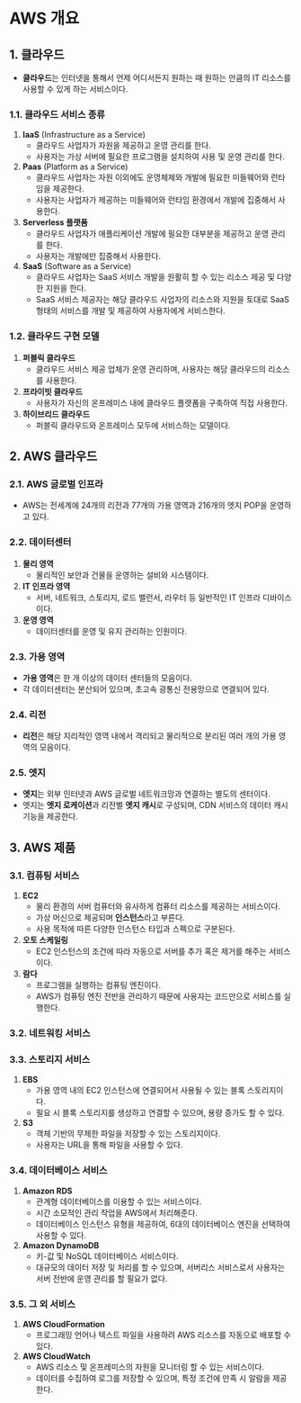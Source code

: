 # AWS 개요

## 1. 클라우드
- **클라우드**는 인터넷을 통해서 언제 어디서든지 원하는 때 원하는 만큼의 IT 리소스를 사용할 수 있게 하는 서비스이다.

### 1.1. 클라우드 서비스 종류
1. **IaaS** (Infrastructure as a Service)
   - 클라우드 사업자가 자원을 제공하고 운영 관리를 한다.
   - 사용자는 가상 서버에 필요한 프로그램을 설치하여 사용 및 운영 관리를 한다.
2. **Paas** (Platform as a Service)
   - 클라우드 사업자는 자원 이외에도 운영체제와 개발에 필요한 미들웨어와 런타임을 제공한다.
   - 사용자는 사업자가 제공하는 미들웨어와 런타임 환경에서 개발에 집중해서 사용한다.
3. **Serverless 플랫폼**
   - 클라우드 사업자가 애플리케이션 개발에 필요한 대부분을 제공하고 운영 관리를 한다.
   - 사용자는 개발에만 집중해서 사용한다.
4. **SaaS** (Software as a Service)
   - 클라우드 사업자는 SaaS 서비스 개발을 원활히 할 수 있는 리소스 제공 및 다양한 지원을 한다.
   - SaaS 서비스 제공자는 해당 클라우드 사업자의 리소스와 지원을 토대로 SaaS 형태의 서비스를 개발 및 제공하여 사용자에게 서비스한다.

### 1.2. 클라우드 구현 모델
1. **퍼블릭 클라우드**
   - 클라우드 서비스 제공 업체가 운영 관리하며, 사용자는 해당 클라우드의 리소스를 사용한다.
2. **프라이빗 클라우드**
   - 사용자가 자신의 온프레미스 내에 클라우드 플랫폼을 구축하여 직접 사용한다.
3. **하이브리드 클라우드**
   - 퍼블릭 클라우드와 온프레미스 모두에 서비스하는 모델이다.

## 2. AWS 클라우드

### 2.1. AWS 글로벌 인프라
- AWS는 전세계에 24개의 리전과 77개의 가용 영역과 216개의 엣지 POP을 운영하고 있다.

### 2.2. 데이터센터
1. **물리 영역**
   - 물리적인 보안과 건물을 운영하는 설비와 시스템이다.
2. **IT 인프라 영역**
   - 서버, 네트워크, 스토리지, 로드 밸런서, 라우터 등 일반적인 IT 인프라 디바이스이다.
3. **운영 영역**
   - 데이터센터를 운영 및 유지 관리하는 인원이다.

### 2.3. 가용 영역
- **가용 영역**은 한 개 이상의 데이터 센터들의 모음이다.
- 각 데이터센터는 분산되어 있으며, 초고속 광통신 전용망으로 연결되어 있다.

### 2.4. 리전
- **리전**은 해당 지리적인 영역 내에서 격리되고 물리적으로 분리된 여러 개의 가용 영역의 모음이다.

### 2.5. 엣지
- **엣지**는 외부 인터넷과 AWS 글로벌 네트워크망과 연결하는 별도의 센터이다.
- 엣지는 **엣지 로케이션**과 리전별 **엣지 캐시**로 구성되며, CDN 서비스의 데이터 캐시 기능을 제공한다.

## 3. AWS 제품

### 3.1. 컴퓨팅 서비스
1. **EC2**
   - 물리 환경의 서버 컴퓨터와 유사하게 컴퓨터 리소스를 제공하는 서비스이다.
   - 가상 머신으로 제공되며 **인스턴스**라고 부른다.
   - 사용 목적에 따른 다양한 인스턴스 타입과 스펙으로 구분된다.
2. **오토 스케일링**
   - EC2 인스턴스의 조건에 따라 자동으로 서버를 추가 혹은 제거를 해주는 서비스이다.
3. **람다**
   - 프로그램을 실행하는 컴퓨팅 엔진이다.
   - AWS가 컴퓨팅 엔진 전반을 관리하기 때문에 사용자는 코드만으로 서비스를 실행한다.

### 3.2. 네트워킹 서비스

### 3.3. 스토리지 서비스
1. **EBS**
   - 가용 영역 내의 EC2 인스턴스에 연결되어서 사용될 수 있는 블록 스토리지이다.
   - 필요 시 블록 스토리지를 생성하고 연결할 수 있으며, 용량 증가도 할 수 있다.
2. **S3**
   - 객체 기반의 무제한 파일을 저장할 수 있는 스토리지이다.
   - 사용자는 URL을 통해 파일을 사용할 수 있다.

### 3.4. 데이터베이스 서비스
1. **Amazon RDS**
   - 관계형 데이터베이스를 이용할 수 있는 서비스이다.
   - 시간 소모적인 관리 작업을 AWS에서 처리해준다.
   - 데이터베이스 인스턴스 유형을 제공하여, 6대의 데이터베이스 엔진을 선택하여 사용할 수 있다.
2. **Amazon DynamoDB**
   - 키-값 및 NoSQL 데이터베이스 서비스이다.
   - 대규모의 데이터 저장 및 처리를 할 수 있으며, 서버리스 서비스로서 사용자는 서버 전반에 운영 관리를 할 필요가 없다.

### 3.5. 그 외 서비스
1. **AWS CloudFormation**
   - 프로그래밍 언어나 텍스트 파일을 사용하려 AWS 리소스를 자동으로 배포할 수 있다.
2. **AWS CloudWatch**
   - AWS 리소스 및 온프레미스의 자원을 모니터링 할 수 있는 서비스이다.
   - 데이터를 수집하여 로그를 저장할 수 있으며, 특정 조건에 만족 시 알람을 제공한다.